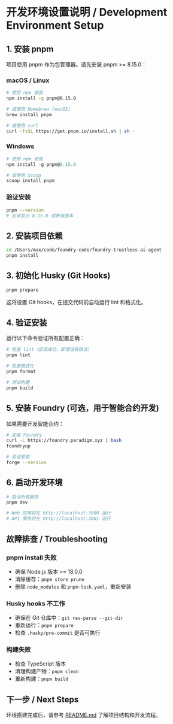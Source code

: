 # 开发环境设置说明 / Development Environment Setup

## 1. 安装 pnpm

项目使用 pnpm 作为包管理器。请先安装 pnpm >= 8.15.0：

### macOS / Linux

```bash
# 使用 npm 安装
npm install -g pnpm@8.15.0

# 或使用 Homebrew (macOS)
brew install pnpm

# 或使用 curl
curl -fsSL https://get.pnpm.io/install.sh | sh -
```

### Windows

```powershell
# 使用 npm 安装
npm install -g pnpm@8.15.0

# 或使用 Scoop
scoop install pnpm
```

### 验证安装

```bash
pnpm --version
# 应该显示 8.15.0 或更高版本
```

## 2. 安装项目依赖

```bash
cd /Users/max/code/foundry-code/foundry-trustless-ai-agent
pnpm install
```

## 3. 初始化 Husky (Git Hooks)

```bash
pnpm prepare
```

这将设置 Git hooks，在提交代码前自动运行 lint 和格式化。

## 4. 验证安装

运行以下命令验证所有配置正确：

```bash
# 检查 lint（应该成功，即使没有错误）
pnpm lint

# 检查格式化
pnpm format

# 测试构建
pnpm build
```

## 5. 安装 Foundry (可选，用于智能合约开发)

如果需要开发智能合约：

```bash
# 安装 Foundry
curl -L https://foundry.paradigm.xyz | bash
foundryup

# 验证安装
forge --version
```

## 6. 启动开发环境

```bash
# 启动所有服务
pnpm dev

# Web 应用将在 http://localhost:3000 运行
# API 服务将在 http://localhost:3001 运行
```

## 故障排查 / Troubleshooting

### pnpm install 失败

- 确保 Node.js 版本 >= 18.0.0
- 清除缓存：`pnpm store prune`
- 删除 `node_modules` 和 `pnpm-lock.yaml`，重新安装

### Husky hooks 不工作

- 确保在 Git 仓库中：`git rev-parse --git-dir`
- 重新运行：`pnpm prepare`
- 检查 `.husky/pre-commit` 是否可执行

### 构建失败

- 检查 TypeScript 版本
- 清理构建产物：`pnpm clean`
- 重新构建：`pnpm build`

## 下一步 / Next Steps

环境搭建完成后，请参考 [README.md](./README.md) 了解项目结构和开发流程。
